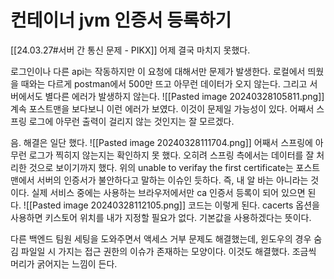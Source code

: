 # 컨테이너 jvm 인증서 등록하기
[[24.03.27#서버 간 통신 문제 - PIKX]]
어제 결국 마치지 못했다.

로그인이나 다른 api는 작동하지만 이 요청에 대해서만 문제가 발생한다.
로컬에서 띄웠을 때와는 다르게 postman에서 500만 뜨고 아무런 데이터가 오지 않는다.
그리고 서버에서도 별다른 에러가 발생하지 않는다.
![[Pasted image 20240328105811.png]]
계속 포스트맨을 보다보니 이런 에러가 보였다.
이것이 문제일 가능성이 있다.
어째서 스프링 로그에 아무런 출력이 걸리지 않는 것인지는 잘 모르겠다. 

음.  해결은 일단 했다.
![[Pasted image 20240328111704.png]]
어째서 스프링에 아무런 로그가 찍히지 않는지는 확인하지 못 했다.
오히려 스프링 측에서는 데이터를 잘 처리한 것으로 보이기까지 했다. 
위의 unable to verifay the first certificate는 포스트맨에서 서버의 인증서가 불안하다고 말하는 이슈인 듯하다.
즉, 내 알 바는 아니라는 것이다. 
실제 서비스 중에는 사용하는 브라우저에서만 ca 인증서 등록이 되어 있으면 된다.
![[Pasted image 20240328112105.png]]
코드는 이렇게 된다.
cacerts 옵션을 사용하면 키스토어 위치를 내가 지정할 필요가 없다. 기본값을 사용하겠다는 뜻이다. 

다른 백엔드 팀원 세팅을 도와주면서 액세스 거부 문제도 해결했는데, 윈도우의 경우 숨김 파일일 시 가지는 접근 권한의 이슈가 존재하는 모양이다. 
이것도 해결했다.
조금씩 머리가 굵어지는 느낌이 든다.

